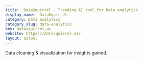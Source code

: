 ```yaml
---
title:  DataSquirrel - Trending AI tool for Data analytics
display_name:  DataSquirrel
category: Data analytics
category_slug: data-analytics
key: datasquirrel_ai
website: https://datasquirrel.ai/
layout: aitool
---
```


Data cleaning & visualization for insights gained.
